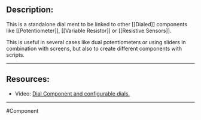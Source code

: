 ## Description:

This is a standalone dial ment to be linked to other [[Dialed]] components like [[Potentiometer]], [[Variable Resistor]] or [[Resistive Sensors]].

This is useful in several cases like dual potentiometers or using sliders in combination with screens, but also to create different components with scripts.

---

## Resources:

- Video: [Dial Component and configurable dials.](https://youtu.be/mUXfwsjyRZ4)

---

#Component
